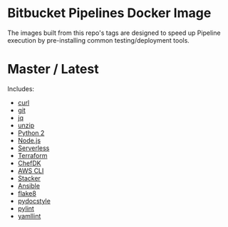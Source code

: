 # Bitbucket Pipelines Docker Image

The images built from this repo's tags are designed to speed up Pipeline execution by pre-installing common testing/deployment tools.


# Master / Latest

Includes:
* [curl](https://curl.haxx.se/)
* [git](https://git-scm.com/)
* [jq](https://stedolan.github.io/jq/)
* [unzip](http://www.info-zip.org/UnZip.html)
* [Python 2](https://www.python.org/)
* [Node.js](https://nodejs.org/)
* [Serverless](https://serverless.com/)
* [Terraform](https://www.terraform.io/)
* [ChefDK](https://downloads.chef.io/chefdk)
* [AWS CLI](https://pypi.python.org/pypi/awscli)
* [Stacker](https://pypi.python.org/pypi/stacker)
* [Ansible](https://pypi.python.org/pypi/ansible)
* [flake8](https://pypi.python.org/pypi/flake8)
* [pydocstyle](https://pypi.python.org/pypi/pydocstyle)
* [pylint](https://pypi.python.org/pypi/pylint)
* [yamllint](https://pypi.python.org/pypi/yamllint)
